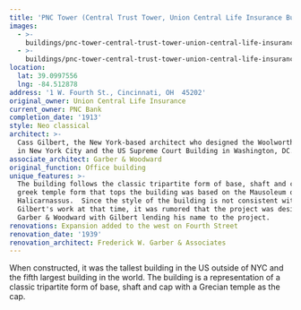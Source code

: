 ```yaml
---
title: 'PNC Tower (Central Trust Tower, Union Central Life Insurance Building)'
images:
  - >-
    buildings/pnc-tower-central-trust-tower-union-central-life-insurance-building/pnc-tower-central-trust-tower-union-central-life-insurance-building-0_wcx0zg
  - >-
    buildings/pnc-tower-central-trust-tower-union-central-life-insurance-building/pnc-tower-central-trust-tower-union-central-life-insurance-building-1_r0vvbh
location:
  lat: 39.0997556
  lng: -84.512878
address: '1 W. Fourth St., Cincinnati, OH  45202'
original_owner: Union Central Life Insurance
current_owner: PNC Bank
completion_date: '1913'
style: Neo classical
architect: >-
  Cass Gilbert, the New York-based architect who designed the Woolworth Building
  in New York City and the US Supreme Court Building in Washington, DC.
associate_architect: Garber & Woodward
original_function: Office building
unique_features: >-
  The building follows the classic tripartite form of base, shaft and cap.  The
  greek temple form that tops the building was based on the Mausoleum of
  Halicarnassus.  Since the style of the building is not consistent with Cass
  Gilbert's work at that time, it was rumored that the project was design by
  Garber & Woodward with Gilbert lending his name to the project.
renovations: Expansion added to the west on Fourth Street
renovation_date: '1939'
renovation_architect: Frederick W. Garber & Associates
---
```


When constructed, it was the tallest building in the US outside of NYC and the fifth largest building in the world. The building is a representation of a classic tripartite form of base, shaft and cap with a Grecian temple as the cap.
